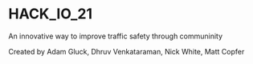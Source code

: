 # HACK_IO_21

An innovative way to improve traffic safety through communinity

Created by Adam Gluck, Dhruv Venkataraman, Nick White, Matt Copfer
